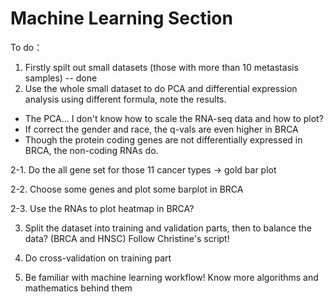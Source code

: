 # Machine Learning Section

To do：

1. Firstly spilt out small datasets (those with more than 10 metastasis samples) -- done
2. Use the whole small dataset to do PCA and differential expression analysis using different formula, note the results.
- The PCA... I don't know how to scale the RNA-seq data and how to plot?
- If correct the gender and race, the q-vals are even higher in BRCA
- Though the protein coding genes are not differentially expressed in BRCA, the non-coding RNAs do. 

2-1. Do the all gene set for those 11 cancer types -> gold bar plot

2-2. Choose some genes and plot some barplot in BRCA 

2-3. Use the RNAs to plot heatmap in BRCA?

3. Split the dataset into training and validation parts, then to balance the data? (BRCA and HNSC) Follow Christine's script!

4. Do cross-validation on training part
5. Be familiar with machine learning workflow! Know more algorithms and mathematics behind them




